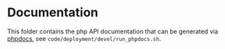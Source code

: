 # Documentation

This folder contains the php API documentation that can be generated via [phpdocs](https://www.phpdoc.org/),
see `code/deployment/devel/run_phpdocs.sh`.